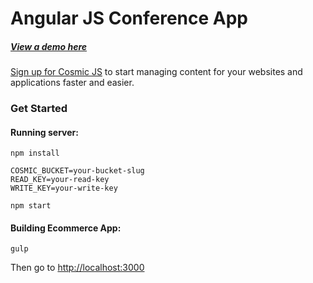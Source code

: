 # Angular JS Conference App
##### [View a demo here](http://conference.cosmicapp.co/)
[Sign up for Cosmic JS](https://cosmicjs.com/) to start managing content for your websites and applications faster and easier.
### Get Started


#### Running server:
```
npm install

COSMIC_BUCKET=your-bucket-slug 
READ_KEY=your-read-key 
WRITE_KEY=your-write-key 

npm start
```

#### Building Ecommerce App:
```
gulp
```
Then go to [http://localhost:3000](http://localhost:3000)


